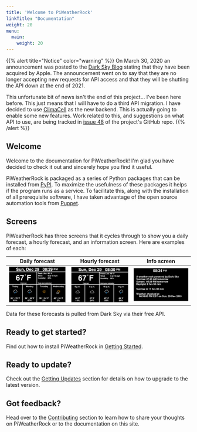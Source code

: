 ```yaml
---
title: 'Welcome to PiWeatherRock'
linkTitle: "Documentation"
weight: 20
menu:
  main:
    weight: 20
---
```


{{% alert title="Notice" color="warning" %}}
On March 30, 2020 an announcement was posted to the [Dark Sky Blog](https://blog.darksky.net) stating that they have
been acquired by Apple. The announcement went on to say that they are no longer accepting new requests for API access and that they
will be shutting the API down at the end of 2021.

This unfortunate bit of news isn't the end of this project... I've been here before. This just means that I will have to do a third
API migration. I have decided to use [ClimaCell](https://www.climacell.co/weather-api/) as the new backend. This is actually
going to enable some new features. Work related to this, and suggestions on what API to use, are being tracked in
[issue 48](https://github.com/genebean/PiWeatherRock/issues/48) of the project's GitHub repo.
{{% /alert %}}

## Welcome

Welcome to the documentation for PiWeatherRock! I'm glad you have decided to check it out and sincerely hope you find it useful.

PiWeatherRock is packaged as a series of Python packages that can be installed from [PyPI](https://pypi.org). To maximize the usefulness of these packages it helps if the program runs as a service. To facilitate this, along with the installation of all prerequisite software, I have taken advantage of the open source automation tools from [Puppet](https://puppet.com/open-source/).

## Screens

PiWeatherRock has three screens that it cycles through to show you a daily forecast, a hourly forecast, and an information screen. Here are examples of each:

| Daily forecast                                         | Hourly forecast                                          | Info screen                                 |
|--------------------------------------------------------|----------------------------------------------------------|---------------------------------------------|
| ![daily-forecast-screenshot](us-daily.png) | ![hourly-forecast-screenshot](us-hourly.png) | ![info-screenshot](us-info.png) |

Data for these forecasts is pulled from Dark Sky via their free API.

## Ready to get started?

Find out how to install PiWeatherRock in [Getting Started](getting-started/).

## Ready to update?

Check out the [Getting Updates](getting-updates/) section for details on how to upgrade to the latest version.

## Got feedback?

Head over to the [Contributing](contributing/) section to learn how to share your thoughts on PiWeatherRock or to the documentation on this site.
